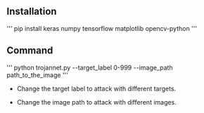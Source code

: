## Installation

'''
pip install keras numpy tensorflow matplotlib opencv-python
'''

## Command

'''
python trojannet.py --target_label 0-999 --image_path path_to_the_image
'''

- Change the target label to attack with different targets.

- Change the image path to attack with different images.
